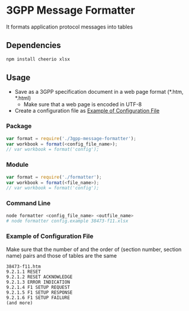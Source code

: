# 3GPP Message Formatter

It formats application protocol messages into tables

## Dependencies

```sh
npm install cheerio xlsx
```

## Usage

- Save as a 3GPP specification document in a web page format (*.htm, *.html)
   - Make sure that a web page is encoded in UTF-8
- Create a configuration file as [Example of Configuration File](#config-example)

### Package

```js
var format = require('./3gpp-message-formatter');
var workbook = format(<config_file_name>);
// var workbook = format('config');
```

### Module

```js
var format = require('./formatter');
var workbook = format(<file_name>);
// var workbook = format('config');
```

### Command Line

```sh
node formatter <config_file_name> <outfile_name>
# node formatter config.example 38473-f11.xlsx
```

### <a id='config-example'>Example of Configuration File</a>

Make sure that the number of and the order of (section number, section name) pairs and those of tables are the same

```
38473-f11.htm
9.2.1.1	RESET
9.2.1.2	RESET ACKNOWLEDGE
9.2.1.3	ERROR INDICATION
9.2.1.4	F1 SETUP REQUEST
9.2.1.5	F1 SETUP RESPONSE
9.2.1.6	F1 SETUP FAILURE
(and more)
```